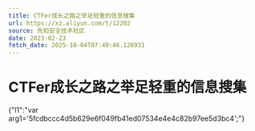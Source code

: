 ```yaml
---
title: CTFer成长之路之举足轻重的信息搜集
url: https://xz.aliyun.com/t/12202
source: 先知安全技术社区
date: 2023-02-23
fetch_date: 2025-10-04T07:49:46.126931
---
```


# CTFer成长之路之举足轻重的信息搜集

{"l1":"var arg1='5fcdbccc4d5b629e6f049fb41ed07534e4e4c82b97ee5d3bc4';"}